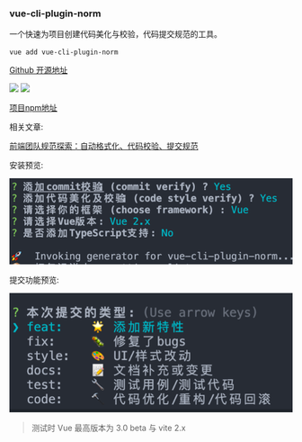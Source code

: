 
### vue-cli-plugin-norm

一个快速为项目创建代码美化与校验，代码提交规范的工具。

```
vue add vue-cli-plugin-norm
```

[Github 开源地址](https://github.com/palxiao/vue-cli-plugin-norm)

![](https://img.shields.io/npm/v/vue-cli-plugin-norm.svg) ![](http://img.shields.io/npm/dt/vue-cli-plugin-norm.svg)

[项目npm地址](https://www.npmjs.com/package/vue-cli-plugin-norm)

相关文章:

[前端团队规范探索：自动格式化、代码校验、提交规范](https://juejin.cn/post/6977382480055631909)

安装预览: 

![](../images/install.png)

提交功能预览: 

![](../images/c.png)

> 测试时 Vue 最高版本为 3.0 beta 与 vite 2.x